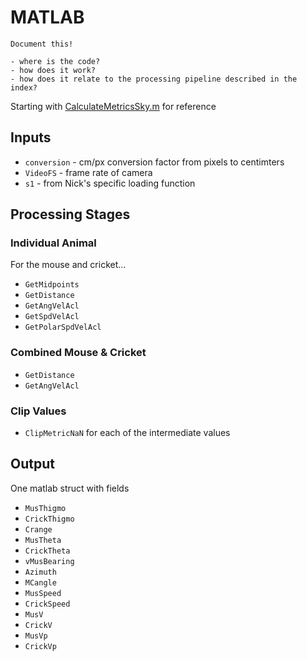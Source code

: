# MATLAB

```{todo}
Document this! 

- where is the code?
- how does it work?
- how does it relate to the processing pipeline described in the index?
```

Starting with [CalculateMetricsSky.m](https://github.com/wehr-lab/Behavior/blob/master/CalculateMetricsSky.m) for reference

## Inputs

- `conversion` - cm/px conversion factor from pixels to centimters
- `VideoFS` - frame rate of camera
- `s1` - from Nick's specific loading function

## Processing Stages

### Individual Animal

For the mouse and cricket...

- `GetMidpoints`
- `GetDistance`
- `GetAngVelAcl`
- `GetSpdVelAcl`
- `GetPolarSpdVelAcl`

### Combined Mouse & Cricket

- `GetDistance`
- `GetAngVelAcl`

### Clip Values

- `ClipMetricNaN` for each of the intermediate values

## Output

One matlab struct with fields

- `MusThigmo`
- `CrickThigmo`
- `Crange`
- `MusTheta`
- `CrickTheta`
- `vMusBearing`
- `Azimuth`
- `MCangle`
- `MusSpeed`
- `CrickSpeed`
- `MusV`
- `CrickV`
- `MusVp`
- `CrickVp`

